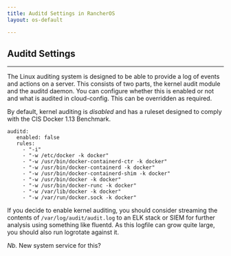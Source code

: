```yaml
---
title: Auditd Settings in RancherOS
layout: os-default

---
```


## Auditd Settings
---

The Linux auditing system is designed to be able to provide a log of events and actions on a server. This consists of two parts, the kernel audit module and the auditd daemon. You can configure whether this is enabled or not and what is audited in cloud-config. This can be overridden as required.

By default, kernel auditing is _disabled_ and has a ruleset designed to comply with the CIS Docker 1.13 Benchmark.

```
auditd:
   enabled: false
   rules:
     - "-i"
     - "-w /etc/docker -k docker"
     - "-w /usr/bin/docker-containerd-ctr -k docker"
     - "-w /usr/bin/docker-containerd -k docker"
     - "-w /usr/bin/docker-containerd-shim -k docker"
     - "-w /usr/bin/docker -k docker"
     - "-w /usr/bin/docker-runc -k docker"
     - "-w /var/lib/docker -k docker"
     - "-w /var/run/docker.sock -k docker"
 ```

 If you decide to enable kernel auditing, you should consider streaming the contents of `/var/log/audit/audit.log` to an ELK stack or SIEM for further analysis using something like fluentd. As this logfile can grow quite large, you should also run logrotate against it.

 _Nb._ New system service for this?
